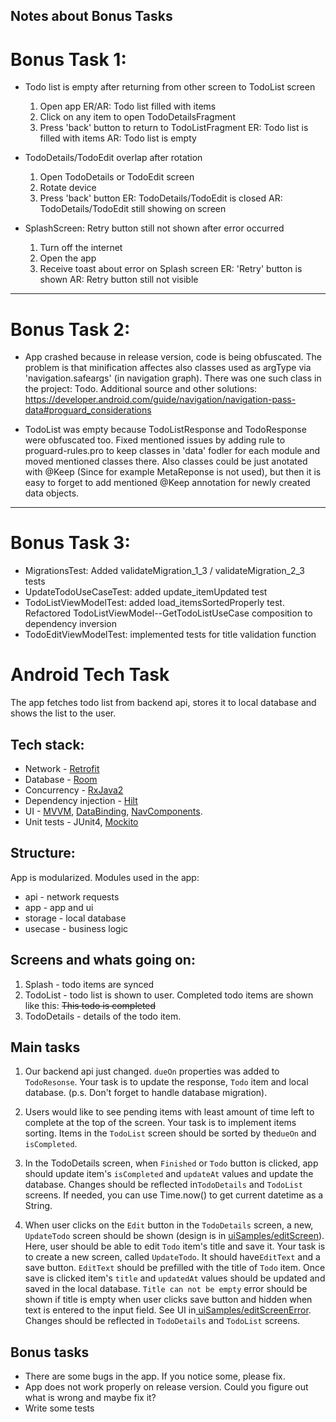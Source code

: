 ##  Notes about Bonus Tasks

# Bonus Task 1:
* Todo list is empty after returning from other screen to TodoList screen
   1. Open app
      ER/AR: Todo list filled with items
   2. Click on any item to open TodoDetailsFragment
   3. Press 'back' button to return to TodoListFragment
      ER: Todo list is filled with items
      AR: Todo list is empty

* TodoDetails/TodoEdit overlap after rotation
   1. Open TodoDetails or TodoEdit screen
   2. Rotate device
   3. Press 'back' button
      ER: TodoDetails/TodoEdit is closed
      AR: TodoDetails/TodoEdit still showing on screen

* SplashScreen: Retry button still not shown after error occurred
   1. Turn off the internet
   2. Open the app
   3. Receive toast about error on Splash screen
      ER: 'Retry' button is shown
      AR: Retry button still not visible

-------------------------------------------------------------------------------------------------

# Bonus Task 2:
* App crashed because in release version, code is being obfuscated. The problem is that minification affectes also classes used as argType via 'navigation.safeargs' (in navigation graph).
There was one such class in the project: Todo. Additional source and other solutions: https://developer.android.com/guide/navigation/navigation-pass-data#proguard_considerations

* TodoList was empty because TodoListResponse and TodoResponse were obfuscated too.
Fixed mentioned issues by adding rule to proguard-rules.pro to keep classes in 'data' fodler for each module and moved mentioned classes there.
Also classes could be just anotated with @Keep (Since for example MetaReponse is not used), but then it is easy to forget to add mentioned @Keep annotation for newly created data objects.

-------------------------------------------------------------------------------------------------

# Bonus Task 3:
* MigrationsTest: Added validateMigration_1_3 / validateMigration_2_3 tests
* UpdateTodoUseCaseTest: added update_itemUpdated test
* TodoListViewModelTest: added load_itemsSortedProperly test. Refactored TodoListViewModel--GetTodoListUseCase composition to dependency inversion
* TodoEditViewModelTest: implemented tests for title validation function

# Android Tech Task

The app fetches todo list from backend api, stores it to local database and shows the list to the
user.

## Tech stack:

* Network - <a href="https://square.github.io/retrofit/">Retrofit</a>
* Database - <a href="https://developer.android.com/training/data-storage/room">Room</a>
* Concurrency - <a href="https://github.com/ReactiveX/RxJava">RxJava2</a>
* Dependency injection - <a href="https://developer.android.com/training/dependency-injection/hilt-android">Hilt</a>
* UI - <a href="https://developer.android.com/topic/libraries/architecture/viewmodel">MVVM</a>, <a href="https://developer.android.com/topic/libraries/data-binding">DataBinding</a>, <a href="https://developer.android.com/guide/navigation/navigation-getting-started">NavComponents</a>.
* Unit tests - JUnit4, <a href="https://site.mockito.org/">Mockito</a>

## Structure:
App is modularized. Modules used in the app:
* api - network requests
* app - app and ui
* storage - local database
* usecase - business logic

## Screens and whats going on:
1. Splash - todo items are synced
2. TodoList - todo list is shown to user. Completed todo items are shown like this: <strike>This todo is completed</strike>
3. TodoDetails - details of the todo item.

## Main tasks
1. Our backend api just changed. `dueOn` properties was added to `TodoResonse`. Your task is to
   update the response, `Todo` item and local database.
   (p.s. Don't forget to handle database migration).

2. Users would like to see pending items with least amount of time left to complete at the top 
   of the screen. Your task is to implement items sorting. 
   Items in the `TodoList` screen should be sorted by the`dueOn` and `isCompleted`.

3. In the TodoDetails screen, when `Finished` or `Todo` button is clicked, app should update
   item's `isCompleted` and `updateAt` values and update the database. Changes should be reflected
   in`TodoDetails` and `TodoList` screens. If needed, you can use Time.now() to get current datetime 
   as a String.

4. When user clicks on the `Edit` button in the `TodoDetails` screen, a new, `UpdateTodo` screen
   should be shown (design is
   in  <a href="https://github.com/NordPass/android-tech-task/tree/master/uiSamples/editScreen.jpg">
   uiSamples/editScreen</a>). Here, user should be able to edit `Todo` item's title and save it. 
   Your task is to create a new screen, called `UpdateTodo`. It should have`EditText` and a save 
   button. `EditText` should be prefilled with the title of `Todo` item. Once save is clicked item's
   `title` and `updatedAt` values should be updated and saved in the local database. 
   `Title can not be empty` error should be shown if title is empty when user clicks save button and
   hidden when text is entered to the input field. 
   See UI in<a href="https://github.com/NordPass/android-tech-task/tree/master/uiSamples/editScreenError.jpg">
   uiSamples/editScreenError</a>. Changes should be reflected in `TodoDetails` and `TodoList`
   screens.

## Bonus tasks
* There are some bugs in the app. If you notice some, please fix.
* App does not work properly on release version. Could you figure out what is wrong and maybe fix it?
* Write some tests